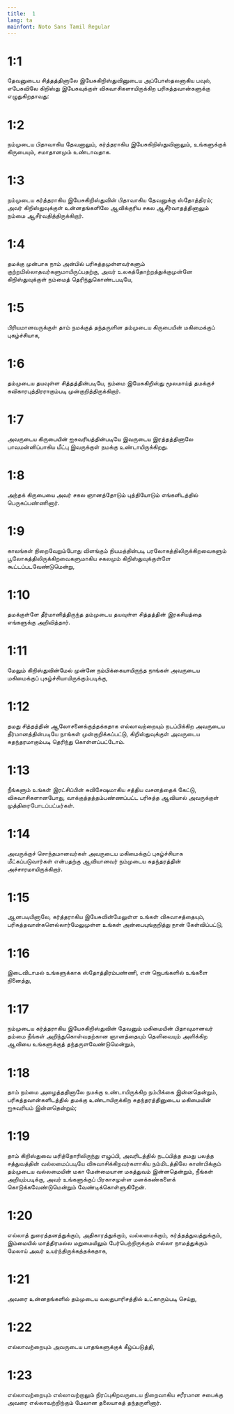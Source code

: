 ```yaml
---
title:  1
lang: ta
mainfont: Noto Sans Tamil Regular
---
```


#  1:1

தேவனுடைய சித்தத்தினாலே இயேசுகிறிஸ்துவினுடைய அப்போஸ்தலனாகிய பவுல், எபேசுவிலே கிறிஸ்து இயேசுவுக்குள் விசுவாசிகளாயிருக்கிற பரிசுத்தவான்களுக்கு எழுதுகிறதாவது:

#  1:2

நம்முடைய பிதாவாகிய தேவனாலும், கர்த்தராகிய இயேசுகிறிஸ்துவினாலும், உங்களுக்குக் கிருபையும், சமாதானமும் உண்டாவதாக.

#  1:3

நம்முடைய கர்த்தராகிய இயேசுகிறிஸ்துவின் பிதாவாகிய தேவனுக்கு ஸ்தோத்திரம்; அவர் கிறிஸ்துவுக்குள் உன்னதங்களிலே ஆவிக்குரிய சகல ஆசீர்வாதத்தினாலும் நம்மை ஆசீர்வதித்திருக்கிறார்.

#  1:4

தமக்கு முன்பாக நாம் அன்பில் பரிசுத்தமுள்ளவர்களும் குற்றமில்லாதவர்களுமாயிருப்பதற்கு, அவர் உலகத்தோற்றத்துக்குமுன்னே கிறிஸ்துவுக்குள் நம்மைத் தெரிந்துகொண்டபடியே,

#  1:5

பிரியமானவருக்குள் தாம் நமக்குத் தந்தருளின தம்முடைய கிருபையின் மகிமைக்குப் புகழ்ச்சியாக,

#  1:6

தம்முடைய தயவுள்ள சித்தத்தின்படியே, நம்மை இயேசுகிறிஸ்து மூலமாய்த் தமக்குச் சுவிகாரபுத்திரராகும்படி முன்குறித்திருக்கிறார்.

#  1:7

அவருடைய கிருபையின் ஐசுவரியத்தின்படியே இவருடைய இரத்தத்தினாலே பாவமன்னிப்பாகிய மீட்பு இவருக்குள் நமக்கு உண்டாயிருக்கிறது.

#  1:8

அந்தக் கிருபையை அவர் சகல ஞானத்தோடும் புத்தியோடும் எங்களிடத்தில் பெருகப்பண்ணினார்.

#  1:9

காலங்கள் நிறைவேறும்போது விளங்கும் நியமத்தின்படி பரலோகத்திலிருக்கிறவைகளும் பூலோகத்திலிருக்கிறவைகளுமாகிய சகலமும் கிறிஸ்துவுக்குள்ளே கூட்டப்படவேண்டுமென்று,

#  1:10

தமக்குள்ளே தீர்மானித்திருந்த தம்முடைய தயவுள்ள சித்தத்தின் இரகசியத்தை எங்களுக்கு அறிவித்தார்.

#  1:11

மேலும் கிறிஸ்துவின்மேல் முன்னே நம்பிக்கையாயிருந்த நாங்கள் அவருடைய மகிமைக்குப் புகழ்ச்சியாயிருக்கும்படிக்கு,

#  1:12

தமது சித்தத்தின் ஆலோசனைக்குத்தக்கதாக எல்லாவற்றையும் நடப்பிக்கிற அவருடைய தீர்மானத்தின்படியே நாங்கள் முன்குறிக்கப்பட்டு, கிறிஸ்துவுக்குள் அவருடைய சுதந்தரமாகும்படி தெரிந்து கொள்ளப்பட்டோம்.

#  1:13

நீங்களும் உங்கள் இரட்சிப்பின் சுவிசேஷமாகிய சத்திய வசனத்தைக் கேட்டு, விசுவாசிகளானபோது, வாக்குத்தத்தம்பண்ணப்பட்ட பரிசுத்த ஆவியால் அவருக்குள் முத்திரைபோடப்பட்டீர்கள்.

#  1:14

அவருக்குச் சொந்தமானவர்கள் அவருடைய மகிமைக்குப் புகழ்ச்சியாக மீட்கப்படுவார்கள் என்பதற்கு ஆவியானவர் நம்முடைய சுதந்தரத்தின் அச்சாரமாயிருக்கிறார்.

#  1:15

ஆனபடியினாலே, கர்த்தராகிய இயேசுவின்மேலுள்ள உங்கள் விசுவாசத்தையும், பரிசுத்தவான்களெல்லார்மேலுமுள்ள உங்கள் அன்பையுங்குறித்து நான் கேள்விப்பட்டு,

#  1:16

இடைவிடாமல் உங்களுக்காக ஸ்தோத்திரம்பண்ணி, என் ஜெபங்களில் உங்களை நினைத்து,

#  1:17

நம்முடைய கர்த்தராகிய இயேசுகிறிஸ்துவின் தேவனும் மகிமையின் பிதாவுமானவர் தம்மை நீங்கள் அறிந்துகொள்வதற்கான ஞானத்தையும் தெளிவையும் அளிக்கிற ஆவியை உங்களுக்குத் தந்தருளவேண்டுமென்றும்,

#  1:18

தாம் நம்மை அழைத்ததினாலே நமக்கு உண்டாயிருக்கிற நம்பிக்கை இன்னதென்றும், பரிசுத்தவான்களிடத்தில் தமக்கு உண்டாயிருக்கிற சுதந்தரத்தினுடைய மகிமையின் ஐசுவரியம் இன்னதென்றும்;

#  1:19

தாம் கிறிஸ்துவை மரித்தோரிலிருந்து எழுப்பி, அவரிடத்தில் நடப்பித்த தமது பலத்த சத்துவத்தின் வல்லமைப்படியே விசுவாசிக்கிறவர்களாகிய நம்மிடத்திலே காண்பிக்கும் தம்முடைய வல்லமையின் மகா மேன்மையான மகத்துவம் இன்னதென்றும், நீங்கள் அறியும்படிக்கு, அவர் உங்களுக்குப் பிரகாசமுள்ள மனக்கண்களைக் கொடுக்கவேண்டுமென்றும் வேண்டிக்கொள்ளுகிறேன்.

#  1:20

எல்லாத் துரைத்தனத்துக்கும், அதிகாரத்துக்கும், வல்லமைக்கும், கர்த்தத்துவத்துக்கும், இம்மையில் மாத்திரமல்ல மறுமையிலும் பேர்பெற்றிருக்கும் எல்லா நாமத்துக்கும் மேலாய் அவர் உயர்ந்திருக்கத்தக்கதாக,

#  1:21

அவரை உன்னதங்களில் தம்முடைய வலதுபாரிசத்தில் உட்காரும்படி செய்து,

#  1:22

எல்லாவற்றையும் அவருடைய பாதங்களுக்குக் கீழ்ப்படுத்தி,

#  1:23

எல்லாவற்றையும் எல்லாவற்றாலும் நிரப்புகிறவருடைய நிறைவாகிய சரீரமான சபைக்கு அவரை எல்லாவற்றிற்கும் மேலான தலையாகத் தந்தருளினார்.

